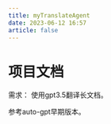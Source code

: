 ```yaml
---
title: myTranslateAgent
date: 2023-06-12 16:57
article: false
---
```


# 项目文档
需求： 使用gpt3.5翻译长文档。

参考auto-gpt早期版本。



